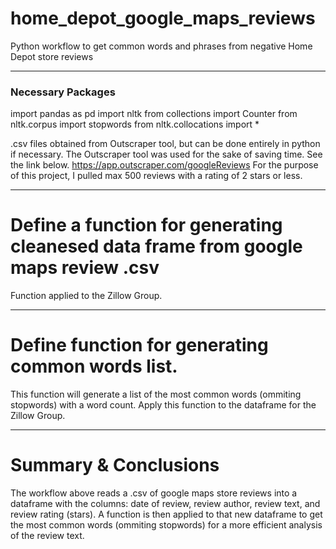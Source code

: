 # home_depot_google_maps_reviews
Python workflow to get common words and phrases from negative Home Depot store reviews

------------------------------

### Necessary Packages
import pandas as pd
import nltk
from collections import Counter
from nltk.corpus import stopwords
from nltk.collocations import *

.csv files obtained from Outscraper tool, but can be done entirely in python if necessary. The Outscraper tool was used for the sake of saving time. See the link below.
https://app.outscraper.com/googleReviews
For the purpose of this project, I pulled max 500 reviews with a rating of 2 stars or less.

------------------------------

# Define a function for generating cleanesed data frame from google maps review .csv
Function applied to the Zillow Group.

------------------------------

# Define function for generating common words list.
This function will generate a list of the most common words (ommiting stopwords) with a word count. 
Apply this function to the dataframe for the Zillow Group.

------------------------------

# Summary & Conclusions
The workflow above reads a .csv of google maps store reviews into a dataframe with the columns: date of review, review author, review text, and review rating (stars). A function is then applied to that new dataframe to get the most common words (ommiting stopwords) for a more efficient analysis of the review text.
